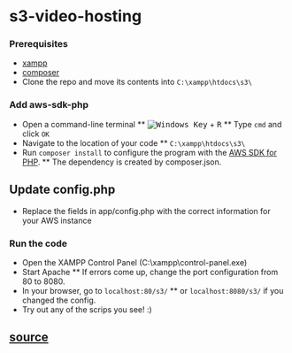 # s3-video-hosting

### Prerequisites
* [xampp](https://www.apachefriends.org/index.html)
* [composer](https://getcomposer.org/)
* Clone the repo and move its contents into ```C:\xampp\htdocs\s3\```

### Add aws-sdk-php
[newwinlogo]: http://i.stack.imgur.com/B8Zit.png
* Open a command-line terminal
** <kbd>![Windows Key][newwinlogo]</kbd> + <kbd>R</kbd>
** Type ```cmd``` and click ```OK```
* Navigate to the location of your code
** ```C:\xampp\htdocs\s3\```
* Run ```composer install``` to configure the program with the [AWS SDK for PHP](https://github.com/aws/aws-sdk-php).
** The dependency is created by composer.json.

## Update config.php
* Replace the fields in app/config.php with the correct information for your AWS instance

### Run the code
* Open the XAMPP Control Panel (C:\xampp\control-panel.exe)
* Start Apache
** If errors come up, change the port configuration from 80 to 8080.
* In your browser, go to ```localhost:80/s3/```
** or ```localhost:8080/s3/``` if you changed the config.
* Try out any of the scrips you see! :)

## [source](https://www.youtube.com/playlist?list=PLfdtiltiRHWE0uv1ZEL5d3Jt4i3qU-607)

